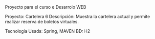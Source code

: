Proyecto para el curso e Desarrolo WEB

Proyecto: Cartelera 6
Descripción: Muestra la cartelera actual y permite realizar reserva de boletos virtuales.

Tecnologia Usada: Spring, MAVEN
BD: H2



